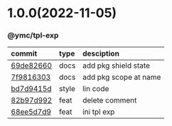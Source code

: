 <a name="1.0.0"></a>
# 1.0.0(2022-11-05)
### @ymc/tpl-exp
commit|type|desciption
:----|:----|:----
[69de82660](https://github.com/ymc-github/js-idea/commit/f69de826607f84fb3821cd09d14ee0066ddd06a2)|docs|add pkg shield state
[7f9816303](https://github.com/ymc-github/js-idea/commit/17f9816303affed7df6cf9d56cf31f4ee2c7cbd5)|docs|add pkg scope at name
[bd7d9415d](https://github.com/ymc-github/js-idea/commit/2bd7d9415d86e15f37b7c8b927be7bad4b887446)|style|lin code
[82b97d992](https://github.com/ymc-github/js-idea/commit/282b97d992a0df9c01b62f284c9f9d3acd307f17)|feat|delete comment
[68ee5d7d9](https://github.com/ymc-github/js-idea/commit/a68ee5d7d9a8dc1f717b68510853d16225cac8f8)|feat|ini tpl exp